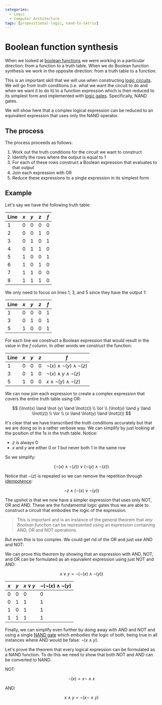 ```yaml
---
categories:
  - Logic
  - Computer Architecture
tags: [propositional-logic, nand-to-tetris]
---
```


# Boolean function synthesis

When we looked at [boolean functions](/Logic/Propositional_logic/Boolean_functions.md) we were working in a particular direction: from a function to a truth table. When we do Boolean function synthesis we work in the opposite direction: from a truth table to a function.

This is an important skill that we will use when constructing [logic circuits](/Electronics_and_Hardware/Digital_circuits/Digital_circuits.md). We will go from truth conditions (i.e. what we want the circuit to do and when we want it to do it) to a function expression which is then reduced to its simplest form and implemented with [logic gates](/Electronics_and_Hardware/Digital_circuits/Logic_gates.md). Specifically, NAND gates.

We will show here that a complex logical expression can be reduced to an equivalent expression that uses only the NAND operator.

## The process

The process proceeds as follows:

1. Work out the truth conditions for the circuit we want to construct
2. Identify the rows where the output is equal to 1
3. For each of these rows construct a Boolean expression that evaluates to that output
4. Join each expression with OR
5. Reduce these expressions to a single expression in its simplest form

## Example

Let's say we have the following truth table:

| Line | $x$ | $y$ | $z$ | $f$ |
| ---- | --- | --- | --- | --- |
| 1    | 0   | 0   | 0   | 0   |
| 2    | 0   | 0   | 1   | 0   |
| 3    | 0   | 1   | 0   | 1   |
| 4    | 0   | 1   | 1   | 0   |
| 5    | 1   | 0   | 0   | 1   |
| 6    | 1   | 0   | 1   | 0   |
| 7    | 1   | 1   | 0   | 0   |
| 8    | 1   | 1   | 1   | 0   |

We only need to focus on lines 1, 3, and 5 since they have the output 1:

| Line | $x$ | $y$ | $z$ | $f$ |
| ---- | --- | --- | --- | --- |
| 1    | 0   | 0   | 0   | 1   |
| 3    | 0   | 1   | 0   | 1   |
| 5    | 1   | 0   | 0   | 1   |

For each line we construct a Boolean expression that would result in the value in the $f$ column. In other words we construct the function:

| Line | $x$ | $y$ | $z$ | $f$                                       |
| ---- | --- | --- | --- | ----------------------------------------- |
| 1    | 0   | 0   | 0   | $\lnot(x) \land \lnot (y) \land \lnot(z)$ |
| 3    | 0   | 1   | 0   | $\lnot(x) \land y \land \lnot(z)$         |
| 5    | 1   | 0   | 0   | $x \land \lnot(y) \land \lnot(z)$         |

We can now join each expression to create a complex expression that covers the entire truth table using OR:

$$
(\lnot(x) \land \lnot (y) \land \lnot(z)) \\ \lor \\ (\lnot(x) \land y \land \lnot(z)) \\ \lor \\  (x \land \lnot(y) \land \lnot(z))
$$

It's clear that we have transcribed the truth conditions accurately but that we are doing so in a rather verbose way. We can simplify by just looking at the position of the 1s in the truth table. Notice:

- $z$ is always 0
- $x$ and $y$ are either 0 or 1 but never both 1 in the same row

So we simplify:

$$
    (\lnot(x) \land \lnot(z)) \lor (\lnot(y) \land \lnot(z))
$$

Notice that $\lnot(z)$ is repeated so we can remove the repetition through [idempotence](/Logic/Propositional_logic/Boolean_algebra.md#idempotent-law):

$$
    \lnot z \land (\lnot(x) \lor \lnot(y))
$$

The upshot is that we now have a simpler expression that uses only NOT, OR and AND. These are the fundamental logic gates thus we are able to construct a circuit that embodies the logic of the expression.

> This is important and is an instance of the general theorem that _any Boolean function_ can be represented using an expression containing AND, OR and NOT operations

But even this is too complex. We could get rid of the OR and just use AND and NOT:

We can prove this theorem by showing that an expression with AND, NOT, and OR can be formulated as an equivalent expression using just NOT and AND:

$$
  x \lor y = \lnot(\lnot(x) \land \lnot(y))
$$

| $x$ | $y$ | $x \lor y$ | $\lnot(\lnot(x) \land \lnot(y)$ |
| --- | --- | ---------- | ------------------------------- |
| 0   | 0   | 0          | 0                               |
| 0   | 1   | 1          | 1                               |
| 1   | 0   | 1          | 1                               |
| 1   | 1   | 1          | 1                               |

Finally, we can simplify even further by doing away with AND and NOT and using a single [NAND gate](/Electronics_and_Hardware/Digital_circuits/Logic_gates.md#nand-gate) which embodies the logic of both, being true in all instances where AND would be false: $\lnot (x \land  y)$.

Let's prove the theorem that every logical expression can be formulated as a NAND function. To do this we need to show that both NOT and AND can be converted to NAND.

NOT:

$$
  \lnot(x) = x \lnot\land x
$$

AND:

$$
  x \land y = \lnot(x \lnot\land y)
$$
